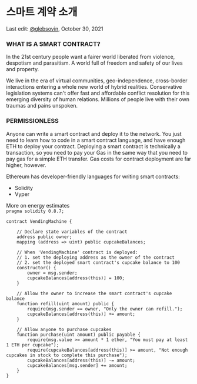 # 스마트 계약 소개

<Author ava="/assets/images/author-ava.png">Last edit: [\@glebsovin](/), October 30, 2021</Author>

### WHAT IS A SMART CONTRACT?

In the 21st century people want a fairer world liberated from violence, despotism and parasitism. A world full of freedom and safety of our lives and property.

We live in the era of virtual communities, geo-independence, cross-border interactions entering a whole new world of hybrid realities. Conservative legislation systems can't offer fast and affordable conflict resolution for this emerging diversity of human relations. Millions of people live with their own traumas and pains unspoken.

### PERMISSIONLESS

Anyone can write a smart contract and deploy it to the network. You just need to learn how to code in a smart contract language, and have enough ETH to deploy your contract. Deploying a smart contract is technically a transaction, so you need to pay your Gas in the same way that you need to pay gas for a simple ETH transfer. Gas costs for contract deployment are far higher, however.

Ethereum has developer-friendly languages for writing smart contracts:

* Solidity
* Vyper  

<Link to="/">More on energy estimates</Link>

<Code>
pragma solidity 0.8.7;
&nbsp;
contract VendingMachine {
    &nbsp;
    // Declare state variables of the contract
    address public owner;
    mapping (address => uint) public cupcakeBalances;
    &nbsp;
    // When 'VendingMachine' contract is deployed:
    // 1. set the deploying address as the owner of the contract
    // 2. set the deployed smart contract's cupcake balance to 100
    constructor() {
        owner = msg.sender;
        cupcakeBalances[address(this)] = 100;
    }
    &nbsp;
    // Allow the owner to increase the smart contract's cupcake balance
    function refill(uint amount) public {
        require(msg.sender == owner, "Only the owner can refill.");
        cupcakeBalances[address(this)] += amount;
    }
    &nbsp;
    // Allow anyone to purchase cupcakes
    function purchase(uint amount) public payable {
        require(msg.value >= amount * 1 ether, "You must pay at least 1 ETH per cupcake");
        require(cupcakeBalances[address(this)] >= amount, "Not enough cupcakes in stock to complete this purchase");
        cupcakeBalances[address(this)] -= amount;
        cupcakeBalances[msg.sender] += amount;
    }
}
</Code>
